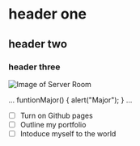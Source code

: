 # header one 
## header two
### header three
![Image of Server Room](https://media.istockphoto.com/id/1334003868/photo/shot-of-a-young-woman-using-a-laptop-in-a-server-room.jpg?s=1024x1024&w=is&k=20&c=aaryzVtKPCwiQRx78lV6rbEmypsxl5N0IwUFIB3TdgY=)

...
funtionMajor() {
alert("Major");
}
...
-[ ] Turn on Github pages
-[ ] Outline my portfolio
-[ ] Intoduce myself to the world
